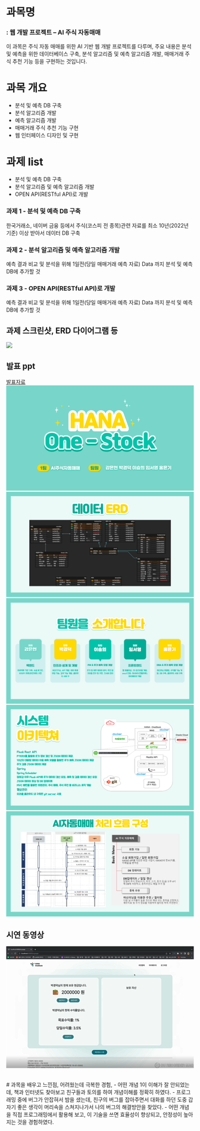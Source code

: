 # 과목명

### : 웹 개발 프로젝트 – AI 주식 자동매매

이 과목은 주식 자동 매매를 위한 AI 기반 웹 개발 프로젝트를 다루며, 주요 내용은 분석 및 예측을 위한 데이터베이스 구축, 분석 알고리즘 및 예측 알고리즘 개발, 매매거래 주식 추천 기능 등을 구현하는 것입니다.

# 과목 개요

- 분석 및 예측 DB 구축
- 분석 알고리즘 개발
- 예측 알고리즘 개발
- 매매거래 주식 추천 기능 구현
- 웹 인터페이스 디자인 및 구현

# 과제 list

- 분석 및 예측 DB 구축
- 분석 알고리즘 및 예측 알고리즘 개발
- OPEN API(RESTful API)로 개발

### 과제 1 - 분석 및 예측 DB 구축

한국거래소, 네이버 금융 등에서 주식(코스피 전 종목)관련 자료를 최소 10년(2022년 기준) 이상 받아서 데이터 DB 구축

### 과제 2 - 분석 알고리즘 및 예측 알고리즘 개발

예측 결과 비교 및 분석을 위해 1일전(당일 매매거래 예측 자료) Data 까지 분석 및 예측 DB에 추가할 것

### 과제 3 - OPEN API(RESTful API)로 개발

예측 결과 비교 및 분석을 위해 1일전(당일 매매거래 예측 자료) Data 까지 분석 및 예측 DB에 추가할 것

## 과제 스크린샷, ERD 다이어그램 등
   <img src="ppt.JPG"/><br>

## 발표 ppt
   [발표자료](/ppt.pdf)
   <img src="ppt.PNG"/>
   <img src="erd.PNG"/>
   <img src="team.PNG"/>
   <img src="system.PNG"/>
   <img src="system2.PNG"/>

## 시연 동영상  
[![시연영상](/video.PNG)](https://youtu.be/6wMFATMGVQQ)

<br>
# 과목을 배우고 느낀점, 어려웠는데 극복한 경험,  
  - 어떤 개념 1이 이해가 잘 안되었는데, 책과 인터넷도 찾아보고 친구들과 토의를 하여 개념이해를 정확히 하였다. 
  - 프로그래밍 중에 버그가 안잡혀서 밤을 샜는데, 친구의 버그를 잡아주면서 대화를 하던 도중 갑자기 좋은 생각이 머리속을 스쳐지나가서 나의 버그의 해결방안을 찾았다.
  - 어떤 개념을 직접 프로그래밍에서 활용해 보고, 이 기술을 쓰면 효율성이 향상되고, 안정성이 높아지는 것을 경험하였다.
